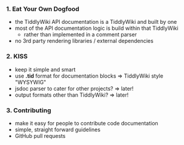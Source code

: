 ### 1. Eat Your Own Dogfood

* the TiddlyWiki API documentation is a TiddlyWiki and built by one
* most of the API documentation logic is build within that TiddlyWiki
  * rather than implemented in a comment parser
* no 3rd party rendering libraries / external dependencies

### 2. KISS

* keep it simple and smart
* use **.tid** format for documentation blocks => TiddlyWiki style "WYSYWIG"
* jsdoc parser to cater for other projects? => later!
* output formats other than TiddlyWiki? => later!

### 3. Contributing

* make it easy for people to contribute code documentation
* simple, straight forward guidelines
* GitHub pull requests
